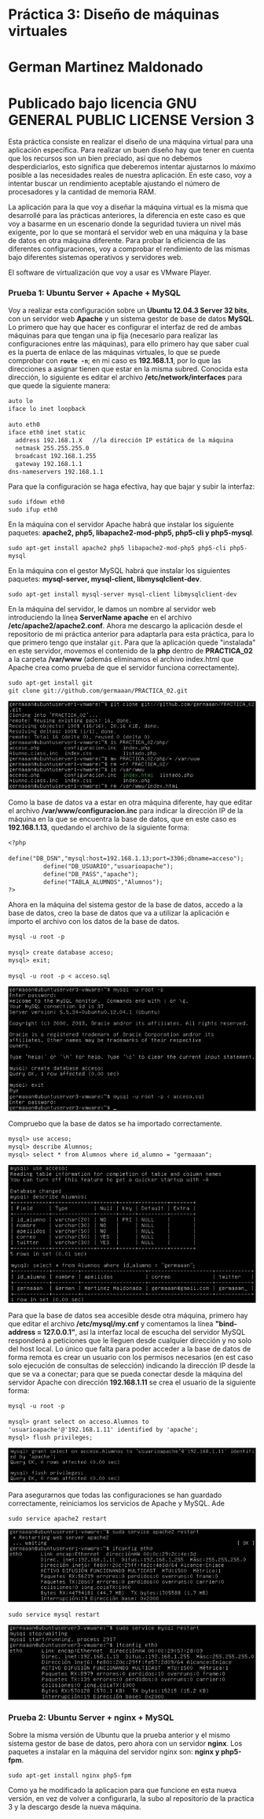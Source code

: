 # Práctica 3: Diseño de máquinas virtuales
# German Martinez Maldonado
# Publicado bajo licencia GNU GENERAL PUBLIC LICENSE Version 3

Esta práctica consiste en realizar el diseño de una máquina virtual para una aplicación específica. Para realizar un buen diseño hay que tener en cuenta que los recursos son un bien preciado, así que no debemos desperdiciarlos, esto significa que deberemos intentar ajustarnos lo máximo posible a las necesidades reales de nuestra aplicación. En este caso, voy a intentar buscar un rendimiento aceptable ajustando el número de procesadores y la cantidad de memoria RAM.

La aplicación para la que voy a diseñar la máquina virtual es la misma que desarrollé para las prácticas anteriores, la diferencia en este caso es que voy a basarme en un escenario donde la seguridad tuviera un nivel más exigente, por lo que se montará el servidor web en una máquina y la base de datos en otra máquina diferente. Para probar la eficiencia de las diferentes configuraciones, voy a comprobar el rendimiento de las mismas bajo diferentes sistemas operativos y servidores web.

El software de virtualización que voy a usar es VMware Player.

### Prueba 1: Ubuntu Server + Apache + MySQL

Voy a realizar esta configuración sobre un **Ubuntu 12.04.3 Server 32 bits**, con un servidor web **Apache** y un sistema gestor de base de datos **MySQL**. Lo primero que hay que hacer es configurar el interfaz de red de ambas máquinas para que tengan una ip fija (necesario para realizar las configuraciones entre las máquinas), para ello primero hay que saber cual es la puerta de enlace de las máquinas virtuales, lo que se puede comprobar con **`route -n`**; en mi caso es **192.168.1.1**, por lo que las direcciones a asignar tienen que estar en la misma subred. Conocida esta dirección, lo siguiente es editar el archivo **/etc/network/interfaces** para que quede la siguiente manera:

```
auto lo
iface lo inet loopback

auto eth0
iface eth0 inet static
  address 192.168.1.X	//la dirección IP estática de la máquina
  netmask 255.255.255.0
  broadcast 192.168.1.255
  gateway 192.168.1.1
dns-nameservers 192.168.1.1
```

Para que la configuración se haga efectiva, hay que bajar y subir la interfaz:

```
sudo ifdown eth0
sudo ifup eth0
```

En la máquina con el servidor Apache habrá que instalar los siguiente paquetes: **apache2, php5, libapache2-mod-php5, php5-cli y php5-mysql**.

```
sudo apt-get install apache2 php5 libapache2-mod-php5 php5-cli php5-mysql
```

En la máquina con el gestor MySQL habrá que instalar los siguientes paquetes: **mysql-server, mysql-client, libmysqlclient-dev**.

```
sudo apt-get install mysql-server mysql-client libmysqlclient-dev
```

En la máquina del servidor, le damos un nombre al servidor web introduciendo la línea **ServerName apache** en el archivo **/etc/apache2/apache2.conf**. Ahora me descargo la aplicación desde el repositorio de mi práctica anterior para adaptarla para esta práctica, para lo que primero tengo que instalar `git`. Para que la aplicación quede "instalada" en este servidor, movemos el contenido de la **php** dentro de **PRACTICA_02** a la carpeta **/var/www** (además eliminamos el archivo index.html que Apache crea como prueba de que el servidor funciona correctamente).

```
sudo apt-get install git
git clone git://github.com/germaaan/PRACTICA_02.git
```

![pra03_img01](imagenes/pra03_img01.png)

Como la base de datos va a estar en otra máquina diferente, hay que editar el archivo **/var/www/configuracion.inc** para indicar la dirección IP de la máquina en la que se encuentra la base de datos, que en este caso es **192.168.1.13**, quedando el archivo de la siguiente forma:

```
<?php
          define("DB_DSN","mysql:host=192.168.1.13;port=3306;dbname=acceso");
          define("DB_USUARIO","usuarioapache");
          define("DB_PASS","apache");
          define("TABLA_ALUMNOS","Alumnos");
?>
```

Ahora en la máquina del sistema gestor de la base de datos, accedo a la base de datos, creo la base de datos que va a utilizar la aplicación e importo el archivo con los datos de la base de datos.

```
mysql -u root -p

mysql> create database acceso;
mysql> exit;

mysql -u root -p < acceso.sql
```

![pra03_img02](imagenes/pra03_img02.png)

Compruebo que la base de datos se ha importado correctamente.

```
mysql> use acceso;
mysql> describe Alumnos;
mysql> select * from Alumnos where id_alumno = "germaaan";
```

![pra03_img03](imagenes/pra03_img03.png)

Para que la base de datos sea accesible desde otra máquina, primero hay que editar el archivo **/etc/mysql/my.cnf** y comentamos la línea **"bind-address = 127.0.0.1"**, así la interfaz local de escucha del servidor MySQL responderá a peticiones que le lleguen desde cualquier dirección y no solo del host local. Lo único que falta para poder acceder a la base de datos de forma remota es crear un usuario con los permisos necesarios (en est caso solo ejecución de consultas de selección) indicando la dirección IP desde la que se va a conectar; para que se pueda conectar desde la máquina del servidor Apache con dirección **192.168.1.11** se crea el usuario de la siguiente forma:

```
mysql -u root -p

mysql> grant select on acceso.Alumnos to 'usuarioapache'@'192.168.1.11' identified by 'apache';
mysql> flush privileges;
```

![pra03_img04](imagenes/pra03_img04.png)

Para asegurarnos que todas las configuraciones se han guardado correctamente, reiniciamos los servicios de Apache y MySQL. Ade

```
sudo service apache2 restart
```

![pra03_img05](imagenes/pra03_img05.png)

```
sudo service mysql restart
```

![pra03_img05](imagenes/pra03_img06.png)

### Prueba 2: Ubuntu Server + nginx + MySQL

Sobre la misma versión de Ubuntu que la prueba anterior y el mismo sistema gestor de base de datos, pero ahora con un servidor **nginx**. Los paquetes a instalar en la máquina del servidor nginx son: **nginx y php5-fpm**.

```
sudo apt-get install nginx php5-fpm
```

Como ya he modificado la aplicacion para que funcione en esta nueva versión, en vez de volver a configurarla, la subo al repositorio de la practica 3 y la descargo desde la nueva máquina.
